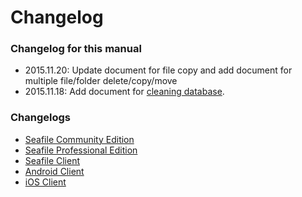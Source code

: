 # Changelog

### Changelog for this manual

* 2015.11.20: Update document for file copy and add document for multiple file/folder delete/copy/move
* 2015.11.18: Add document for [cleaning database](maintain/clean_database.md).


### Changelogs

- [Seafile Community Edition](https://seacloud.cc/group/3/wiki/server-changelog/)
- [Seafile Professional Edition](https://seacloud.cc/group/3/wiki/changelog-for-seafile-professional-server/)
- [Seafile Client](https://seacloud.cc/group/3/wiki/client-changelog/)
- [Android Client](https://seacloud.cc/group/3/wiki/android-client-changelog/)
- [iOS Client](https://seacloud.cc/group/3/wiki/ios-client-changelog/)

